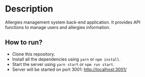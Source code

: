 # Description

Allergies management system back-end application. It provides API functions to manage users and allergies information.

## How to run?

- Clone this repository.
- Install all the dependencies using `yarn` or `npm install`.
- Start the server using `yarn start` or `npm run start`.
- Server will be started on port 3001: [http://localhost:3001/](http://localhost:3001/)